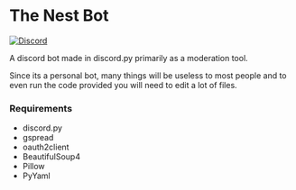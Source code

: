 # The Nest Bot

[![Discord](https://img.shields.io/badge/Discord-Join%20The%20Nest-7289da?style=flat&logo=discord)](https://discord.gg/https://discord.gg/56NJr7n)

A discord bot made in discord.py primarily as a moderation tool.

Since its a personal bot, many things will be useless to most people and to even run the code provided you will need to edit a lot of files.



### Requirements
+ discord.py
+ gspread
+ oauth2client
+ BeautifulSoup4
+ Pillow
+ PyYaml
